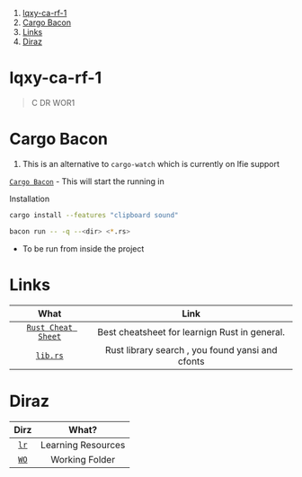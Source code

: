 1. [lqxy-ca-rf-1](#lqxy-ca-rf-1)
2. [Cargo Bacon](#cargo-bacon)
3. [Links](#links)
4. [Diraz](#diraz)

# lqxy-ca-rf-1

> C DR WOR1 

# Cargo Bacon 

1. This is an alternative to `cargo-watch` which is currently on lfie support 

[`Cargo Bacon`](https://crates.io/crates/bacon) - This will start the running in 

Installation 

```sh 
cargo install --features "clipboard sound"
```

```sh 
bacon run -- -q --<dir> <*.rs>
```
- To be run from inside the project

# Links 

What | Link 
:--: | :--:
[`Rust Cheat Sheet`](https://cheats.rs/) | Best cheatsheet for learnign Rust in general.
[`lib.rs`](https://lib.rs/) | Rust library search , you found yansi and cfonts 


# Diraz

Dirz | What?
:--: | :--:
[`lr`](./lr/) | Learning Resources 
[`WO`](./wo/) | Working Folder